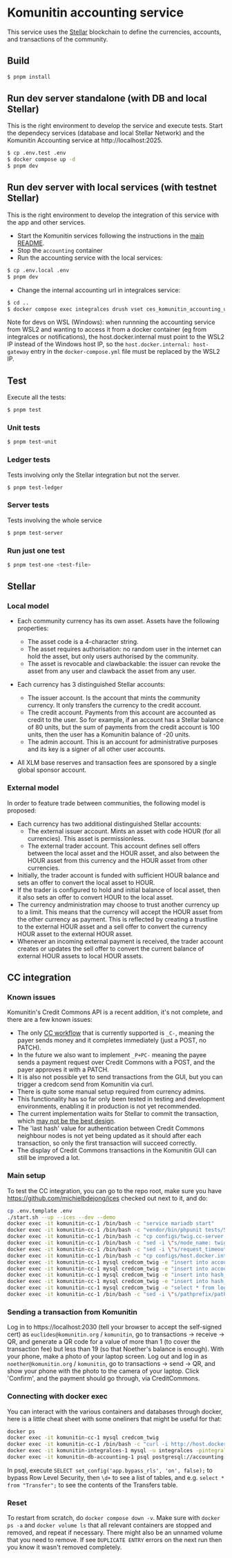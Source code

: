 # Komunitin accounting service

This service uses the [Stellar](https://stellar.org) blockchain to define the currencies, accounts, and transactions of the community.

## Build
```bash
$ pnpm install
```

## Run dev server standalone (with DB and local Stellar)
This is the right environment to develop the service and execute tests. Start the dependecy services (database and local Stellar Network) and the Komunitin Accounting service at http://localhost:2025.
```bash
$ cp .env.test .env
$ docker compose up -d
$ pnpm dev
```

## Run dev server with local services (with testnet Stellar)
This is the right environment to develop the integration of this service with the app and other services. 
- Start the Komunitin services following the instructions in the [main README](../README.md).
- Stop the `accounting` container
- Run the accounting service with the local services:
```bash
$ cp .env.local .env
$ pnpm dev
```
- Change the internal accounting url in integralces service:
```bash
$ cd ..
$ docker compose exec integralces drush vset ces_komunitin_accounting_url_internal http://host.docker.internal:2025 
```

Note for devs on WSL (Windows): when runnning the accounting service from WSL2 and wanting to access it from a docker container (eg from integralces or notifications), the host.docker.internal must point to the WSL2 IP instead of the Windows host IP, so the `host.docker.internal: host-gateway` entry in the `docker-compose.yml` file must be replaced by the WSL2 IP.

## Test
Execute all the tests:
```bash
$ pnpm test
```
### Unit tests
```bash
$ pnpm test-unit
```

### Ledger tests
Tests involving only the Stellar integration but not the server.
```bash
$ pnpm test-ledger
```
### Server tests
Tests involving the whole service
```bash
$ pnpm test-server
```

### Run just one test
```bash
$ pnpm test-one <test-file>
```

## Stellar


### Local model
 - Each community currency has its own asset. Assets have the following properties:
   - The asset code is a 4-character string.
   - The asset requires authorisation: no random user in the internet can hold the asset, but only users authorised by the community.
   - The asset is revocable and clawbackable: the issuer can revoke the asset from any user and clawback the asset from any user.

 - Each currency has 3 distinguished Stellar accounts:
   - The issuer account. Is the account that mints the community currency. It only transfers the currency to the credit account.
   - The credit account. Payments from this account are accounted as credit to the user. So for example, if an account has a Stellar balance of 80 units, but the sum of payments from the credit account is 100 units, then the user has a Komunitin balance of -20 units.
   - The admin account. This is an account for administrative purposes and its key is a signer of all other user accounts.

- All XLM base reserves and transaction fees are sponsored by a single global sponsor account.

### External model
In order to feature trade between communities, the following model is proposed:
  - Each currency has two additional distinguished Stellar accounts:
    - The external issuer account. Mints an asset with code HOUR (for all currencies). This asset is permissionless.
    - The external trader account. This account defines sell offers between the local asset and the HOUR asset, and also between the HOUR asset from this currency and the HOUR asset from other currencies.
  - Initially, the trader account is funded with sufficient HOUR balance and sets an offer to convert the local asset to HOUR.
  - If the trader is configured to hold and initial balance of local asset, then it also sets an offer to convert HOUR to the local asset.
  - The currency andministration may choose to trust another currency up to a limit. This means that the currency will accept the HOUR asset from the other currency as payment. This is reflected by creating a trustline to the external HOUR asset and a sell offer to convert the currency HOUR asset to the external HOUR asset.
  - Whenever an incoming external payment is received, the trader account creates or updates the sell offer to convert the current balance of external HOUR assets to local HOUR assets.

## CC integration
### Known issues
Komunitin's Credit Commons API is a recent addition, it's not complete, and there are a few known issues:
* The only [CC workflow](https://gitlab.com/credit-commons/cc-node/-/blob/0.9.x/doc/developers.md?ref_type=heads#workflow) that is currently supported is `_C-`, meaning the payer sends money and it completes immediately (just a POST, no PATCH).
* In the future we also want to implement `_P+PC-` meaning the payee sends a payment request over Credit Commons with a POST, and the payer approves it with a PATCH.
* It is also not possible yet to send transactions from the GUI, but you can trigger a credcom send from Komunitin via curl.
* There is quite some manual setup required from currency admins.
* This functionality has so far only been tested in testing and development environments, enabling it in production is not yet recommended.
* The current implementation waits for Stellar to commit the transaction, which [may not be the best design](https://github.com/komunitin/komunitin/pull/367#discussion_r2032891494).
* The 'last hash' value for authentication between Credit Commons neighbour nodes is not yet being updated as it should after each transaction, so only the first transaction will succeed correctly.
* The display of Credit Commons transactions in the Komunitin GUI can still be improved a lot.

### Main setup
To test the CC integration, you can go to the repo root, make sure you have https://github.com/michielbdejong/ices checked out next to it, and do:
```sh
cp .env.template .env
./start.sh --up --ices --dev --demo
docker exec -it komunitin-cc-1 /bin/bash -c "service mariadb start"
docker exec -it komunitin-cc-1 /bin/bash -c "vendor/bin/phpunit tests/SingleNodeTest.php"
docker exec -it komunitin-cc-1 /bin/bash -c "cp configs/twig.cc-server.yml configs/host.docker.internal.yml"
docker exec -it komunitin-cc-1 /bin/bash -c "sed -i \"s/node_name: twig/node_name: trunk/\" configs/twig.cc-server.yml > configs/host.docker.internal.yml"
docker exec -it komunitin-cc-1 /bin/bash -c "sed -i \"s/request_timeout: 2/request_timeout: 20/\" configs/host.docker.internal.yml"
docker exec -it komunitin-cc-1 /bin/bash -c "cp configs/host.docker.internal.yml configs/localhost.yml"
docker exec -it komunitin-cc-1 mysql credcom_twig -e "insert into accounts (acc_id, min, max, url) values ('NET1', -1000000, +1000000, 'http://host.docker.internal:2025/NET1/cc');"
docker exec -it komunitin-cc-1 mysql credcom_twig -e "insert into accounts (acc_id, min, max, url) values ('NET2', -1000000, +1000000, 'http://host.docker.internal:2025/NET2/cc');"
docker exec -it komunitin-cc-1 mysql credcom_twig -e "insert into hash_history (acc_id, txid, hash, source) values ('NET1', 0, 'trunk', 'NET1');"
docker exec -it komunitin-cc-1 mysql credcom_twig -e "insert into hash_history (acc_id, txid, hash, source) values ('NET2', 0, 'trunk', 'NET2');"
docker exec -it komunitin-cc-1 mysql credcom_twig -e "select * from log;"
docker exec -it komunitin-cc-1 /bin/bash -c "sed -i \"s/pathprefix/pathPrefix/\" vendor/credit-commons/cc-php-lib/src/Requester.php"
```

### Sending a transaction from Komunitin
Log in to https://localhost:2030 (tell your browser to accept the self-signed cert) as `euclides@komunitin.org` / `komunitin`, go to transactions -> receive -> QR, and generate a QR code for a value of more than 1 (to cover the transaction fee) but less than 19 (so that Noether's balance is enough). With your phone, make a photo of your laptop screen.
Log out and log in as `noether@komunitin.org` / `komunitin`, go to transactions -> send -> QR, and show your phone with the photo to the camera of your laptop.
Click 'Confirm', and the payment should go through, via CreditCommons.

### Connecting with docker exec
You can interact with the various containers and databases through docker, here is a little cheat sheet with some oneliners that might be useful for that:
```sh
docker ps
docker exec -it komunitin-cc-1 mysql credcom_twig
docker exec -it komunitin-cc-1 /bin/bash -c "curl -i http://host.docker.internal:2025/"
docker exec -it komunitin-integralces-1 mysql -u integralces -pintegralces -h komunitin-db-integralces-1 integralces
docker exec -it komunitin-db-accounting-1 psql postgresql://accounting:accounting@localhost:5432/accounting
```
In psql, execute `SELECT set_config('app.bypass_rls', 'on', false);` to bypass Row Level Security, then `\d+` to see a list of tables, and e.g. `select * from "Transfer";` to see the contents of the Transfers table.

### Reset
To  restart from scratch, do `docker compose down -v`. Make sure with `docker ps -a` and `docker volume ls` that all relevant containers are stopped and removed, and repeat if necessary. There might also be an unnamed volume that you need to remove. If see `DUPLICATE ENTRY` errors on the next run then you know it wasn't removed completely.